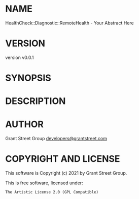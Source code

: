 # NAME

HealthCheck::Diagnostic::RemoteHealth - Your Abstract Here

# VERSION

version v0.0.1

# SYNOPSIS

# DESCRIPTION

# AUTHOR

Grant Street Group <developers@grantstreet.com>

# COPYRIGHT AND LICENSE

This software is Copyright (c) 2021 by Grant Street Group.

This is free software, licensed under:

    The Artistic License 2.0 (GPL Compatible)
